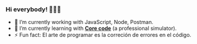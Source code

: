 ### Hi everybody! 👋👨‍💻

- 🔭 I’m currently working with JavaScript, Node, Postman.
- 🌱 I’m currently learning with [**Core code**](https://www.core-code.io/) (a professional simulator).
- ⚡ Fun fact: El arte de programar es la correción de errores en el código.
